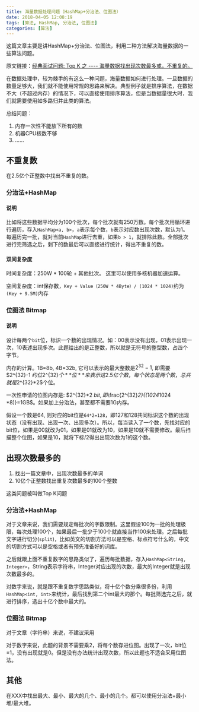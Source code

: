 ```yaml
---
title: 海量数据处理问题（HashMap+分治法、位图法）
date: 2018-04-05 12:08:19
tags: [算法, HashMap, 分治法, 位图法]
categories: [算法]
---
```

这篇文章主要是讲HashMap+分治法、位图法，利用二种方法解决海量数据的一些算法问题。

<!-- more -->

原文链接：[经典面试问题: Top K 之 ---- 海量数据找出现次数最多或，不重复的。](https://juejin.im/post/5aa0ee9f518825557c010bc0)

在数据处理中，较为棘手的有这么一种问题，海量数据如何进行处理。一旦数据的数量足够大，我们就不能使用常规的思路来解决。典型例子就是排序算法，在数据不大（不超过内存）的情况下，可以直接使用排序算法，但是当数据量很大时，我们就需要使用如多路归并此类的算法。

总结问题：

1. 内存一次性不能放下所有的数
2. 机器CPU核数不够
3. ……

## 不重复数

在2.5亿个正整数中找出不重复的数。

### 分治法+HashMap

#### 说明

比如将这些数据平均分为100个批次，每个批次就有250万数。每个批次用循环进行遍历，存入`HashMap<a, b>`，`a`表示每个数，`b`表示对应数出现次数，默认为1。每遍历完一批，就对当前`HashMap`进行去重，如果`b > 1`，就排除此数。全部批次进行完筛选之后，剩下的数最后可以直接进行统计，得出不重复的数。

#### 双间复杂度

时间复杂度：250W * 100轮 + 其他批次。 这里可以使用多核机器加速运算。

空间复杂度：int保存数，`Key + Value（250W * 4Byte）/ (1024 * 1024)`约为`(Key + 9.5M)`内存

### 位图法 Bitmap

#### 说明

设计每两个`bit`位，标识一个数的出现情况。如：00表示没有出现，01表示出现一次，10表述出现多次。此题给出的是正整数，所以就是无符号的整型数，占四个字节。

内存的计算。1B=8b, 4B=32b, 它可以表示的最大整数是$2^{32}-1$, 即需要$2^{32}-1 $约位$2^{32}$个**位**来表示这2.5亿个数，每个状态是两个数，总共就是$2^{32}*2$个位。

一次性申请的位图内存是: $2^{32}*2 $bit, 即$\frac{2^{32}*2}{(1024*1024 *8)}=1GB$。如果加上分治法，甚至都不需要1G内存。

假设一个数是64, 则对应的bit位是`64*2=128`，即127和128共同标识这个数的出现状态（没有出现、出现一次、出现多次）。所以，每当读入了一个数，先找对应的bit位，如果是00就改为01，如果是01就改为10，如果是10就不需要修改。最后扫描整个位图，如果是10，就将下标/2得出出现次数为1的这个数。

## 出现次数最多的

1. 找出一篇文章中，出现次数最多的单词
2. 10亿个正整数找出重复次数最多的100个整数

这类问题被叫做Top K问题

### 分治法+HashMap

对于文章来说，我们需要规定每批次的字数限制。这里假设100为一批的处理极限，每次处理100个，如果最后一批少于100个就直接当作100来处理。之后每批文字进行切分(`split`)，比如英文的切割方法可以是空格、标点符号什么的，中文的切割方式可以是空格或者有预先准备好的词库。

之后就跟上面不重复数字的思路类似了，遍历每批数据，存入`HashMap<String, Integer>`，String表示字符串，Integer对应出现的次数，最大的Integer就是出现次数最多的。

对数字来说，就是跟不重复数字思路类似，将十亿个数分乘很多份，利用`HashMap<int, int>`来统计，最后找到第二个int最大的那个。每批筛选完之后，就进行排序，选出十亿个数中最大的。

### 位图法 Bitmap

对于文章（字符串）来说，不建议采用

对于数字来说，此题的背景不需要乘2，将每个数存进位图。出现了一次，bit位=1，没有出现就是0。但是没有办法统计出现次数，所以此题也不适合采用位图法。

## 其他

在XXX中找出最大、最小、最大的几个、最小的几个。都可以使用分治法+最小堆/最大堆。

